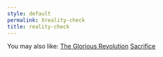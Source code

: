 ```yaml
---
style: default
permalink: Xreality-check
title: reality-check
---
```

You may also like:
[The Glorious Revolution](http://scp-wiki.net/the-glorious-revolution)
[Sacrifice](http://scp-wiki.net/sacrifice)